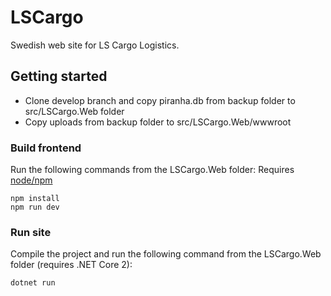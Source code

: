 # LSCargo
Swedish web site for LS Cargo Logistics.

## Getting started
* Clone develop branch and copy piranha.db from backup folder to src/LSCargo.Web folder
* Copy uploads from backup folder to src/LSCargo.Web/wwwroot

### Build frontend
Run the following commands from the LSCargo.Web folder:
Requires [node/npm](https://nodejs.org)
```
npm install
npm run dev
```

### Run site
Compile the project and run the following command from the LSCargo.Web folder (requires .NET Core 2):
```
dotnet run
```